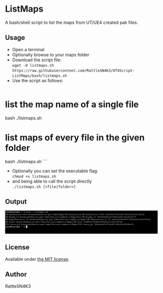 ListMaps
==========================
A bash/shell script to list the maps from UT/UE4 created pak files.

## Usage

- Open a terminal
- Optionally browse to your maps folder
- Download the script file:  
`wget -O listmaps.sh https://raw.githubusercontent.com/RattleSN4K3/UT4Script-ListMaps/bash/listmaps.sh`
- Use the script as follows:  
    ```
# list the map name of a single file
bash ./listmaps.sh <file>

# list maps of every file in the given folder
bash ./listmaps.sh <folder>
    ```

- Optionally you can set the executable flag:  
`chmod +x listmaps.sh`
- and being able to call the script directly  
`./listmaps.sh [<file|folder>]`

## Output
<img src=output.png width=500px>

## License
Available under [the MIT license](http://opensource.org/licenses/mit-license.php).

## Author
RattleSN4K3
